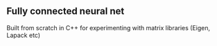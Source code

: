 ## Fully connected neural net

Built from scratch in C++ for experimenting with matrix libraries (Eigen, Lapack etc)
